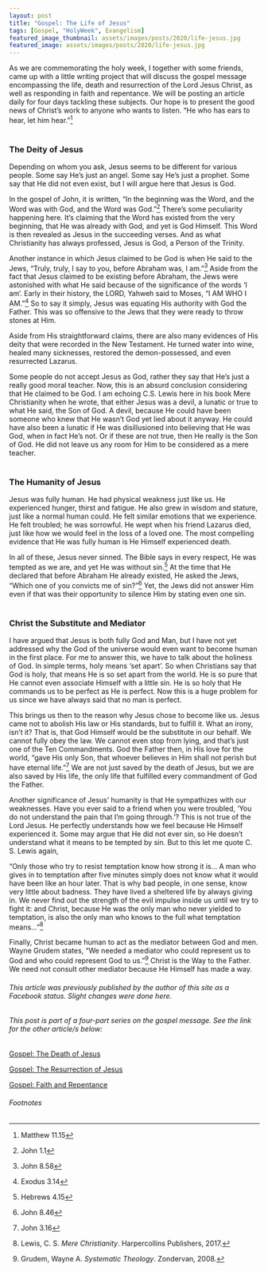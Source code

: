 ```yaml
---
layout: post
title: "Gospel: The Life of Jesus"
tags: [Gospel, "HolyWeek", Evangelism]
featured_image_thumbnail: assets/images/posts/2020/life-jesus.jpg
featured_image: assets/images/posts/2020/life-jesus.jpg
---
```


As we are commemorating the holy week, I together with some friends, came up with a little writing project that will discuss the gospel message encompassing the life, death and resurrection of the Lord Jesus Christ, as well as responding in faith and repentance. We will be posting an article daily for four days tackling these subjects. Our hope is to present the good news of Christ’s work to anyone who wants to listen. “He who has ears to hear, let him hear.”[^1]<br><br>

<!--more-->

### The Deity of Jesus

Depending on whom you ask, Jesus seems to be different for various people. Some say He’s just an angel. Some say He’s just a prophet. Some say that He did not even exist, but I will argue here that Jesus is God.

In the gospel of John, it is written, “In the beginning was the Word, and the Word was with God, and the Word was God.”[^2] There’s some peculiarity happening here. It’s claiming that the Word has existed from the very beginning, that He was already with God, and yet is God Himself. This Word is then revealed as Jesus in the succeeding verses. And as what Christianity has always professed, Jesus is God, a Person of the Trinity.

Another instance in which Jesus claimed to be God is when He said to the Jews, “Truly, truly, I say to you, before Abraham was, I am.”[^3] Aside from the fact that Jesus claimed to be existing before Abraham, the Jews were astonished with what He said because of the significance of the words ‘I am’. Early in their history, the LORD, Yahweh said to Moses, “I AM WHO I AM.”[^4] So to say it simply, Jesus was equating His authority with God the Father. This was so offensive to the Jews that they were ready to throw stones at Him.

Aside from His straightforward claims, there are also many evidences of His deity that were recorded in the New Testament. He turned water into wine, healed many sicknesses, restored the demon-possessed, and even resurrected Lazarus.

Some people do not accept Jesus as God, rather they say that He’s just a really good moral teacher. Now, this is an absurd conclusion considering that He claimed to be God. I am echoing C.S. Lewis here in his book Mere Christianity when he wrote, that either Jesus was a devil, a lunatic or true to what He said, the Son of God. A devil, because He could have been someone who knew that He wasn’t God yet lied about it anyway. He could have also been a lunatic if He was disillusioned into believing that He was God, when in fact He’s not. Or if these are not true, then He really is the Son of God. He did not leave us any room for Him to be considered as a mere teacher.<br><br>


### The Humanity of Jesus

Jesus was fully human. He had physical weakness just like us. He experienced hunger, thirst and fatigue. He also grew in wisdom and stature, just like a normal human could. He felt similar emotions that we experience. He felt troubled; he was sorrowful. He wept when his friend Lazarus died, just like how we would feel in the loss of a loved one. The most compelling evidence that He was fully human is He Himself experienced death.

In all of these, Jesus never sinned. The Bible says in every respect, He was tempted as we are, and yet He was without sin.[^5] At the time that He declared that before Abraham He already existed, He asked the Jews, “Which one of you convicts me of sin?”[^6] Yet, the Jews did not answer Him even if that was their opportunity to silence Him by stating even one sin. <br><br>



### Christ the Substitute and Mediator

I have argued that Jesus is both fully God and Man, but I have not yet addressed why the God of the universe would even want to become human in the first place. For me to answer this, we have to talk about the holiness of God. In simple terms, holy means ‘set apart’. So when Christians say that God is holy, that means He is so set apart from the world. He is so pure that He cannot even associate Himself with a little sin. He is so holy that He commands us to be perfect as He is perfect. Now this is a huge problem for us since we have always said that no man is perfect.

This brings us then to the reason why Jesus chose to become like us. Jesus came not to abolish His law or His standards, but to fulfill it. What an irony, isn’t it? That is, that God Himself would be the substitute in our behalf. We cannot fully obey the law. We cannot even stop from lying, and that’s just one of the Ten Commandments. God the Father then, in His love for the world, “gave His only Son, that whoever believes in Him shall not perish but have eternal life.”[^7] We are not just saved by the death of Jesus, but we are also saved by His life, the only life that fulfilled every commandment of God the Father.

Another significance of Jesus’ humanity is that He sympathizes with our weaknesses. Have you ever said to a friend when you were troubled, ‘You do not understand the pain that I’m going through.’? This is not true of the Lord Jesus. He perfectly understands how we feel because He Himself experienced it. Some may argue that He did not ever sin, so He doesn’t understand what it means to be tempted by sin. But to this let me quote C. S. Lewis again,

“Only those who try to resist temptation know how strong it is… A man who gives in to temptation after five minutes simply does not know what it would have been like an hour later. That is why bad people, in one sense, know very little about badness. They have lived a sheltered life by always giving in. We never find out the strength of the evil impulse inside us until we try to fight it: and Christ, because He was the only man who never yielded to temptation, is also the only man who knows to the full what temptation means…”[^8]

Finally, Christ became human to act as the mediator between God and men. Wayne Grudem states, “We needed a mediator who could represent us to God and who could represent God to us.”[^9] Christ is the Way to the Father. We need not consult other mediator because He Himself has made a way.



###### This article was previously published by the author of this site as a Facebook status. Slight changes were done here.

###### This post is part of a four-part series on the gospel message. See the link for the other article/s below:

[Gospel: The Death of Jesus](/death-of-jesus)

[Gospel: The Resurrection of Jesus](/resurrection-of-jesus)

[Gospel: Faith and Repentance](/faith-and-repentance)

###### Footnotes

[^1]: Matthew 11.15
[^2]: John 1.1
[^3]: John 8.58
[^4]: Exodus 3.14
[^5]: Hebrews 4.15
[^6]: John 8.46
[^7]: John 3.16
[^8]: Lewis, C. S. *Mere Christianity*. Harpercollins Publishers, 2017.
[^9]: Grudem, Wayne A. *Systematic Theology*. Zondervan, 2008.
